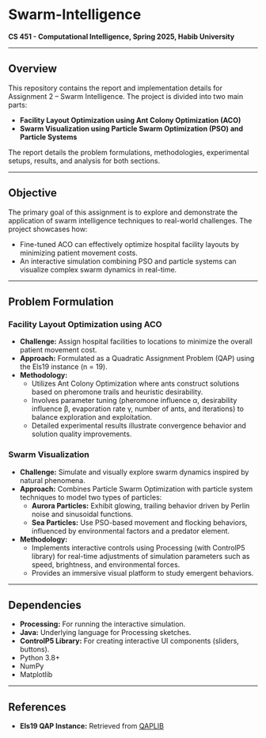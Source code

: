 # Swarm-Intelligence

**CS 451 - Computational Intelligence, Spring 2025, Habib University**

---

## Overview

This repository contains the report and implementation details for Assignment 2 – Swarm Intelligence. The project is divided into two main parts:

- **Facility Layout Optimization using Ant Colony Optimization (ACO)**
- **Swarm Visualization using Particle Swarm Optimization (PSO) and Particle Systems**

The report details the problem formulations, methodologies, experimental setups, results, and analysis for both sections.

---

## Objective

The primary goal of this assignment is to explore and demonstrate the application of swarm intelligence techniques to real-world challenges. The project showcases how:
- Fine-tuned ACO can effectively optimize hospital facility layouts by minimizing patient movement costs.
- An interactive simulation combining PSO and particle systems can visualize complex swarm dynamics in real-time.

---

## Problem Formulation

### Facility Layout Optimization using ACO

- **Challenge:** Assign hospital facilities to locations to minimize the overall patient movement cost.
- **Approach:** Formulated as a Quadratic Assignment Problem (QAP) using the Els19 instance (n = 19).  
- **Methodology:**  
  - Utilizes Ant Colony Optimization where ants construct solutions based on pheromone trails and heuristic desirability.
  - Involves parameter tuning (pheromone influence α, desirability influence β, evaporation rate γ, number of ants, and iterations) to balance exploration and exploitation.
  - Detailed experimental results illustrate convergence behavior and solution quality improvements.

### Swarm Visualization

- **Challenge:** Simulate and visually explore swarm dynamics inspired by natural phenomena.
- **Approach:** Combines Particle Swarm Optimization with particle system techniques to model two types of particles:
  - **Aurora Particles:** Exhibit glowing, trailing behavior driven by Perlin noise and sinusoidal functions.
  - **Sea Particles:** Use PSO-based movement and flocking behaviors, influenced by environmental factors and a predator element.
- **Methodology:**  
  - Implements interactive controls using Processing (with ControlP5 library) for real-time adjustments of simulation parameters such as speed, brightness, and environmental forces.
  - Provides an immersive visual platform to study emergent behaviors.

---

## Dependencies

- **Processing:** For running the interactive simulation.
- **Java:** Underlying language for Processing sketches.
- **ControlP5 Library:** For creating interactive UI components (sliders, buttons).
- Python 3.8+
- NumPy
- Matplotlib

---

## References

- **Els19 QAP Instance:** Retrieved from [QAPLIB](https://coral.ise.lehigh.edu/data-sets/qaplib/qaplib-problem-instances-and-solutions/#El)
